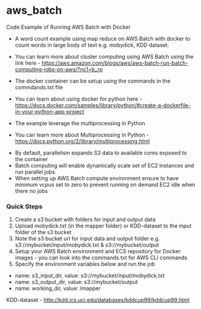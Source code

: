 # aws_batch
Code Example of Running AWS Batch with Docker


* A word count example using map reduce on AWS Batch with docker to count words in large body of text e.g. mobydick, KDD dataset.
- You can learn more about cluster computing using AWS Batch using the link here -
https://aws.amazon.com/blogs/aws/aws-batch-run-batch-computing-jobs-on-aws/?nc1=b_rp
* The docker container can be setup using the commands in the commdands.txt file
- You can learn about using docker for python here - https://docs.docker.com/samples/library/python/#create-a-dockerfile-in-your-python-app-project
* The example leverage the multiprocessing in Python
- You can learn more about Multiprocessing in Python -  https://docs.python.org/2/library/multiprocessing.html

* By default, parallelism expands S3 data to available cores exposed to the container
* Batch computing will enable dynamically scale set of EC2 instances and run parallel jobs
* When setting up AWS Batch compute environment ensure to have minimum vcpus set to zero to prevent running on demand EC2 idle when there no jobs

### Quick Steps
1. Create a s3 bucket with folders for input and output data
2. Upload mobydick.txt (in the mapper folder) or KDD-dataset to the input folder of the s3 bucket
3. Note the s3 bucket url for input data and output folder e.g.  s3://mybucket/input/mobydick.txt & s3://mybucket/output
4. Setup your AWS Batch environment and ECS repository for Docker images - you can look into the commands.txt for AWS CLI commands
5. Specify the environment variables below and run the job 
* name: s3_input_dir, value: s3://mybucket/input/mobydick.txt
* name: s3_output_dir, value: s3://mybucket/output
* name: working_dir, value: /mapper


KDD-dataset - http://kdd.ics.uci.edu/databases/kddcup99/kddcup99.html
